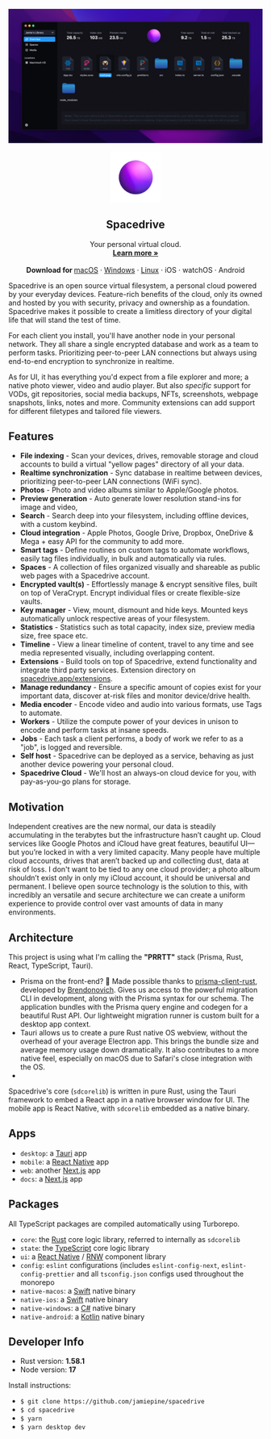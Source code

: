 <p align="center">
  <a href="#">
    <img src="./apps/desktop/src/assets/images/spacedrive_screenshot_2.png" alt="Logo">
    
  </a>
  <p align="center">
   <img width="100" height="100" src="./apps/desktop/src/assets/images/spacedrive_logo.png" alt="Logo">
  </p>
  <h2 align="center">Spacedrive</h2>
  <p align="center">
    Your personal virtual cloud.
    <br />
    <a href="https://spacedrive.co"><strong>Learn more »</strong></a>
    <br />
    <br />
    <b>Download for </b>
    <a href="">macOS</a>
    ·
    <a href="">Windows</a>
    ·
    <a href="">Linux</a>
    ·
    iOS
    ·
    watchOS
    ·
    Android

  </p>
</p>


Spacedrive is an open source virtual filesystem, a personal cloud powered by your everyday devices. Feature-rich benefits of the cloud, only its owned and hosted by you with security, privacy and ownership as a foundation. Spacedrive makes it possible to create a limitless directory of your digital life that will stand the test of time.

For each client you install, you'll have another node in your personal network. They all share a single encrypted database and work as a team to perform tasks. Prioritizing peer-to-peer LAN connections but always using end-to-end encryption to synchronize in realtime.

As for UI, it has everything you'd expect from a file explorer and more; a native photo viewer, video and audio player. But also *specific* support for VODs, git repositories, social media backups, NFTs, screenshots, webpage snapshots, links, notes and more. Community extensions can add support for different filetypes and tailored file viewers.

## Features
- **File indexing** - Scan your devices, drives, removable storage and cloud accounts to build a virtual "yellow pages" directory of all your data.
- **Realtime synchronization** - Sync database in realtime between devices, prioritizing peer-to-peer LAN connections (WiFi sync).
- **Photos** - Photo and video albums similar to Apple/Google photos.
- **Preview generation** - Auto generate lower resolution stand-ins for image and video, 
- **Search** - Search deep into your filesystem, including offline devices, with a custom keybind.
- **Cloud integration** - Apple Photos, Google Drive, Dropbox, OneDrive & Mega + easy API for the community to add more.
- **Smart tags** - Define routines on custom tags to automate workflows, easily tag files individually, in bulk and automatically via rules.
- **Spaces** - A collection of files organized visually and shareable as public web pages with a Spacedrive account.
- **Encrypted vault(s)** - Effortlessly manage & encrypt sensitive files, built on top of VeraCrypt. Encrypt individual files or create flexible-size vaults.
- **Key manager** - View, mount, dismount and hide keys. Mounted keys automatically unlock respective areas of your filesystem.
- **Statistics** - Statistics such as total capacity, index size, preview media size, free space etc.
- **Timeline** - View a linear timeline of content, travel to any time and see media represented visually, including overlapping content.
- **Extensions** - Build tools on top of Spacedrive, extend functionality and integrate third party services. Extension directory on [spacedrive.app/extensions](#).
- **Manage redundancy** - Ensure a specific amount of copies exist for your important data, discover at-risk files and monitor device/drive health.
- **Media encoder** - Encode video and audio into various formats, use Tags to automate.
- **Workers** - Utilize the compute power of your devices in unison to encode and perform tasks at insane speeds.
- **Jobs** - Each task a client performs, a body of work we refer to as a "job", is logged and reversible.
- **Self host** - Spacedrive can be deployed as a service, behaving as just another device powering your personal cloud.
- **Spacedrive Cloud** - We'll host an always-on cloud device for you, with pay-as-you-go plans for storage.

## Motivation
Independent creatives are the new normal, our data is steadily accumulating in the terabytes but the infrastructure hasn’t caught up. Cloud services like Google Photos and iCloud have great features, beautiful UI—but you’re locked in with a very limited capacity. Many people have multiple cloud accounts, drives that aren’t backed up and collecting dust, data at risk of loss. I don't want to be tied to any one cloud provider; a photo album shouldn’t exist only in only my iCloud account, it should be universal and permanent. I believe open source technology is the solution to this, with incredibly an versatile and secure architecture we can create a uniform experience to provide control over vast amounts of data in many environments. 

<!-- With a cultural boom of independent creatives there is a lack of tools to support the ever increasing amount of data accumulated. Cloud services have great features, but require your content to be *in* the cloud to benefit from them. For most creators a 50GB OBS recording is just not convenient to upload. 

I believe, in the advent of web3, we need to control and own our own data portfolios, not cloud companies. One uniform way to track, organize, back-up, share, encrypt and view an unlimited amount of data, not locking into a single provider and living within their limits.  -->

## Architecture
This project is using what I'm calling the **"PRRTT"** stack (Prisma, Rust, React, TypeScript, Tauri). 
- Prisma on the front-end? 🤯 Made possible thanks to [prisma-client-rust](), developed by [Brendonovich](). Gives us access to the powerful migration CLI in development, along with the Prisma syntax for our schema. The application bundles with the Prisma query engine and codegen for a beautiful Rust API. Our lightweight migration runner is custom built for a desktop app context.
- Tauri allows us to create a pure Rust native OS webview, without the overhead of your average Electron app. This brings the bundle size and average memory usage down dramatically. It also contributes to a more native feel, especially on macOS due to Safari's close integration with the OS. 
- 

Spacedrive's core (`sdcorelib`) is written in pure Rust, using the Tauri framework to embed a React app in a native browser window for UI. The mobile app is React Native, with `sdcorelib` embedded as a native binary. 

## Apps
- `desktop`: a [Tauri](https://nextjs.org) app
- `mobile`: a [React Native](https://nextjs.org) app
- `web`: another [Next.js](https://nextjs.org) app
- `docs`: a [Next.js](https://nextjs.org) app
  
## Packages
All TypeScript packages are compiled automatically using Turborepo.
- `core`: the [Rust]() core logic library, referred to internally as `sdcorelib`
- `state`: the [TypeScript]() core logic library
- `ui`: a [React Native]() / [RNW]() component library
- `config`: `eslint` configurations (includes `eslint-config-next`, `eslint-config-prettier` and all `tsconfig.json` configs used throughout the monorepo
- `native-macos`: a [Swift]() native binary
- `native-ios`: a [Swift]() native binary
- `native-windows`: a [C#]() native binary
- `native-android`: a [Kotlin]() native binary


## Developer Info

- Rust version: **1.58.1**
- Node version: **17**

Install instructions: 
- `$ git clone https://github.com/jamiepine/spacedrive`
- `$ cd spacedrive`
- `$ yarn`
- `$ yarn desktop dev`
